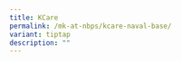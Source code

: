 ```yaml
---
title: KCare
permalink: /mk-at-nbps/kcare-naval-base/
variant: tiptap
description: ""
---
```

<p></p>